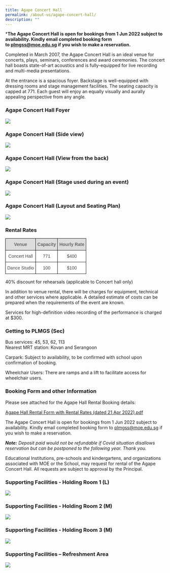 ```yaml
---
title: Agape Concert Hall
permalink: /about-us/agape-concert-hall/
description: ""
---
```

***The Agape Concert Hall is open for bookings from 1 Jun 2022 subject to availability. Kindly email completed booking form to [plmgss@moe.edu.sg](mailto:plmgss@moe.edu.sg) if you wish to make a reservation.** 

Completed in March 2007, the Agape Concert Hall is an ideal venue for concerts, plays, seminars, conferences and award ceremonies. The concert hall boasts state-of-art acoustics and is fully-equipped for live recording and multi-media presentations.

 
At the entrance is a spacious foyer. Backstage is well-equipped with dressing rooms and stage management facilities. The seating capacity is capped at 771. Each guest will enjoy an equally visually and aurally appealing perspective from any angle.

### Agape Concert Hall Foyer
![](/images/agape01.jpg)

### Agape Concert Hall (Side view)
![](/images/agape02.jpg)

### Agape Concert Hall (View from the back)
![](/images/agape03.jpg)

### Agape Concert Hall (Stage used during an event)
![](/images/agape04.jpg)

### Agape Concert Hall (Layout and Seating Plan)
![](/images/agape05.jpg)

### Rental Rates

<style type="text/css">
.tg  {border-collapse:collapse;border-spacing:0;}
.tg td{border-color:black;border-style:solid;border-width:1px;font-family:Arial, sans-serif;font-size:14px;
  overflow:hidden;padding:10px 5px;word-break:normal;}
.tg th{border-color:black;border-style:solid;border-width:1px;font-family:Arial, sans-serif;font-size:14px;
  font-weight:normal;overflow:hidden;padding:10px 5px;word-break:normal;}
.tg .tg-sxkx{background-color:#FFF;color:#454545;text-align:center;vertical-align:top}
.tg .tg-a4yv{background-color:#DDD;color:#666;font-weight:bold;text-align:center;vertical-align:top}
</style>
<table class="tg">
<thead>
  <tr>
    <th class="tg-a4yv">Venue</th>
    <th class="tg-a4yv">Capacity</th>
    <th class="tg-a4yv">Hourly Rate</th>
  </tr>
</thead>
<tbody>
  <tr>
    <td class="tg-sxkx">Concert Hall</td>
    <td class="tg-sxkx">771</td>
    <td class="tg-sxkx">$400</td>
  </tr>
  <tr>
    <td class="tg-sxkx">Dance Studio</td>
    <td class="tg-sxkx">100</td>
    <td class="tg-sxkx">$100</td>
  </tr>
</tbody>
</table>

40% discount for rehearsals (applicable to Concert hall only)  

In addition to venue rental, there will be charges for equipment, technical and other services where applicable. A detailed estimate of costs can be prepared when the requirements of the event are known.

Services for high-definition video recording of the performance is charged at $300.

  

### Getting to PLMGS (Sec)

Bus services: 45, 53, 62, 113 <br>
Nearest MRT station: Kovan and Serangoon

Carpark: Subject to availability, to be confirmed with school upon confirmation of booking.  

Wheelchair Users: There are ramps and a lift to facilitate access for wheelchair users.

  

### Booking Form and other Information

Please see attached for the Agape Hall Rental Booking details:

[Agape Hall Rental Form with Rental Rates (dated 21 Apr 2022).pdf](/files/Agape%20Hall%20Rental%20Form%20with%20Rental%20Rates%20as%20of%2021%20Apr%202022.pdf)

The Agape Concert Hall is open for bookings from 1 Jun 2022 subject to availability. Kindly email completed booking form to [plmgss@moe.edu.sg](mailto:plmgss@moe.edu.sg) if you wish to make a reservation. 
  
**_Note:_** _Deposit paid would not be refundable if Covid situation disallows reservation but can be postponed to the following year. Thank you._ 

Educational Institutions, pre-schools and kindergartens, and organizations associated with MOE or the School, may request for rental of the Agape Concert Hall. All requests are subject to approval by the Principal.

### Supporting Facilities - Holding Room 1 (L)
![](/images/agape06.jpg)

### Supporting Facilities - Holding Room 2 (M)

![](/images/Holding%20Room%202%20(M).jpg)

### Supporting Facilities - Holding Room 3 (M)
![](/images/Holding%20Room%203%20(M).jpg)

### Supporting Facilities – Refreshment Area

![](/images/agape10.jpg)
